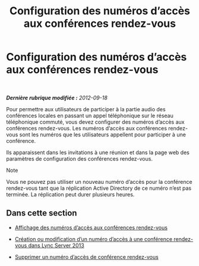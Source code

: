 ﻿---
title: Configuration des numéros d’accès aux conférences rendez-vous
TOCTitle: Configuration des numéros d’accès aux conférences rendez-vous
ms:assetid: 28def7d3-d584-4ae4-bb2a-918cb0b96c37
ms:mtpsurl: https://technet.microsoft.com/fr-fr/library/JJ688002(v=OCS.15)
ms:contentKeyID: 49891280
ms.date: 05/20/2016
mtps_version: v=OCS.15
ms.translationtype: HT
---

# Configuration des numéros d’accès aux conférences rendez-vous

 

_**Dernière rubrique modifiée :** 2012-09-18_

Pour permettre aux utilisateurs de participer à la partie audio des conférences locales en passant un appel téléphonique sur le réseau téléphonique commuté, vous devez configurer des numéros d’accès aux conférences rendez-vous. Les numéros d’accès aux conférences rendez-vous sont les numéros que les utilisateurs appellent pour participer à une conférence.

Ils apparaissent dans les invitations à une réunion et dans la page web des paramètres de configuration des conférences rendez-vous.

> [!note]  
> Vous ne pouvez pas utiliser un nouveau numéro d’accès pour la conférence rendez-vous tant que la réplication Active Directory de ce numéro n’est pas terminée. La réplication peut durer plusieurs heures.

## Dans cette section

  - [Affichage des numéros d’accès aux conférences rendez-vous](lync-server-2013-view-dial-in-conferencing-access-numbers.md)

  - [Création ou modification d’un numéro d’accès à une conférence rendez-vous dans Lync Server 2013](lync-server-2013-create-or-modify-a-dial-in-conferencing-access-number.md)

  - [Supprimer un numéro d’accès de conférence rendez-vous](lync-server-2013-delete-a-dial-in-conferencing-access-number.md)

